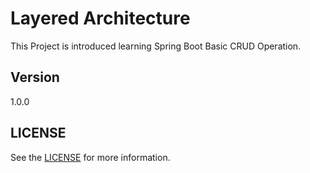 # Layered Architecture
This Project is introduced learning Spring Boot Basic CRUD Operation.

## Version
1.0.0

## LICENSE
See the [LICENSE](LICENSE) for more information.

